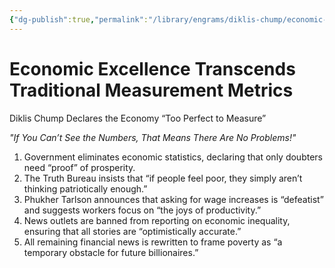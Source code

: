 ```yaml
---
{"dg-publish":true,"permalink":"/library/engrams/diklis-chump/economic-excellence-transcends-traditional-measurement-metrics/","tags":["DC/Labor","DC/AS1"]}
---
```


# Economic Excellence Transcends Traditional Measurement Metrics
Diklis Chump Declares the Economy “Too Perfect to Measure”

_"If You Can’t See the Numbers, That Means There Are No Problems!"_

1. Government eliminates economic statistics, declaring that only doubters need “proof” of prosperity.
2. The Truth Bureau insists that “if people feel poor, they simply aren’t thinking patriotically enough.”
3. Phukher Tarlson announces that asking for wage increases is “defeatist” and suggests workers focus on “the joys of productivity.”
4. News outlets are banned from reporting on economic inequality, ensuring that all stories are “optimistically accurate.”
5. All remaining financial news is rewritten to frame poverty as “a temporary obstacle for future billionaires.”
